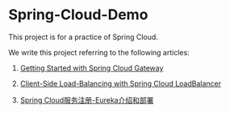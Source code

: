# Spring-Cloud-Demo

This project is for a practice of Spring Cloud.

We write this project referring to the following articles:

1. [Getting Started with Spring Cloud Gateway](https://spring.io/blog/2019/06/18/getting-started-with-spring-cloud-gateway)

2. [Client-Side Load-Balancing with Spring Cloud LoadBalancer](https://spring.io/guides/gs/spring-cloud-loadbalancer/)

3. [Spring Cloud服务注册-Eureka介绍和部署](http://www.heartthinkdo.com/?p=1933)